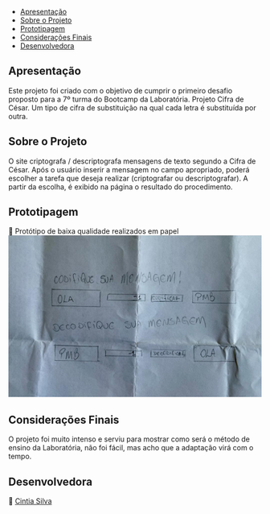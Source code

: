 - [Apresentação](#apresentação)
- [Sobre o Projeto](#sobre-o-projeto)
- [Prototipagem](#prototipagem)
- [Considerações Finais](#considerações-finais)
- [Desenvolvedora](#desenvolvedora)

## Apresentação
Este projeto foi criado com o objetivo de cumprir o primeiro desafio proposto para a 7º turma do Bootcamp da Laboratória. 
Projeto Cifra de César. Um tipo de cifra de substituição na qual cada letra é substituída por outra. 

## Sobre o Projeto
O site criptografa / descriptografa mensagens de texto segundo a Cifra de César. Após o usuário inserir a mensagem no campo apropriado, poderá escolher a tarefa que deseja realizar (criptografar ou descriptografar). A partir da escolha, é exibido na página o resultado do procedimento.

## Prototipagem

:memo: Protótipo de baixa qualidade realizados em papel
![](/codif.jpeg)
## Considerações Finais
O projeto foi muito intenso e serviu para mostrar como será o método de ensino da Laboratória, não foi fácil, mas acho que a adaptação virá com o tempo.

## Desenvolvedora
:princess: <a href=“www.github.com/cintiasilv>Cintia Silva</a><br/>
